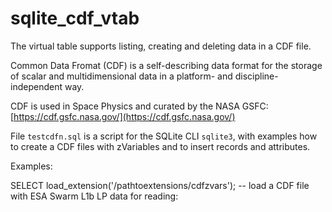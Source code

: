# sqlite_cdf_vtab
The virtual table supports listing, creating and deleting data in a CDF file.

Common Data Fromat (CDF) is a self-describing data format for the storage of scalar and
     multidimensional data in a platform- and discipline-independent way.

CDF is used in Space Physics and curated by the NASA GSFC: [https://cdf.gsfc.nasa.gov/](https://cdf.gsfc.nasa.gov/)

File `testcdfn.sql` is a script for the SQLite CLI `sqlite3`, with examples how to create a CDF files with zVariables and to insert records and attributes.


Examples:

SELECT load_extension('/pathtoextensions/cdfzvars');
-- load a CDF file with ESA Swarm L1b LP data for reading:
